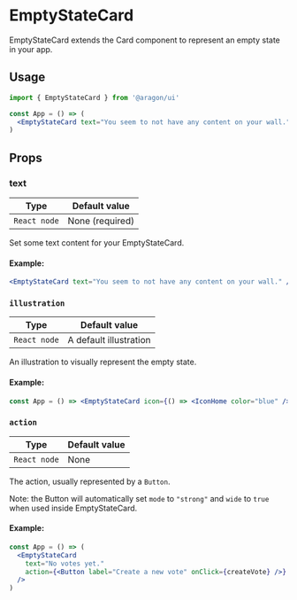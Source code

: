 # EmptyStateCard

EmptyStateCard extends the Card component to represent an empty state in your app.

## Usage

```jsx
import { EmptyStateCard } from '@aragon/ui'

const App = () => (
  <EmptyStateCard text="You seem to not have any content on your wall." />
)
```

## Props

### text

| Type         | Default value   |
| ------------ | --------------- |
| `React node` | None (required) |

Set some text content for your EmptyStateCard.

#### Example:

```jsx
<EmptyStateCard text="You seem to not have any content on your wall." />
```

### `illustration`

| Type         | Default value          |
| ------------ | ---------------------- |
| `React node` | A default illustration |

An illustration to visually represent the empty state.

#### Example:

```jsx
const App = () => <EmptyStateCard icon={() => <IconHome color="blue" />} />
```

### `action`

| Type         | Default value |
| ------------ | ------------- |
| `React node` | None          |

The action, usually represented by a `Button`.

Note: the Button will automatically set `mode` to `"strong"` and `wide` to `true` when used inside EmptyStateCard.

#### Example:

```jsx
const App = () => (
  <EmptyStateCard
    text="No votes yet."
    action={<Button label="Create a new vote" onClick={createVote} />}
  />
)
```
